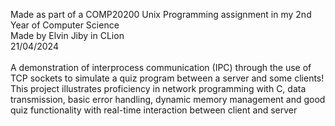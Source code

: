 Made as part of a COMP20200 Unix Programming assignment in my 2nd Year of Computer Science<br/>
Made by Elvin Jiby in CLion<br/>
21/04/2024<br/>
<br/>
A demonstration of interprocess communication (IPC) through the use of TCP sockets to simulate a quiz program between a server and some clients!<br/>
This project illustrates proficiency in network programming with C, data transmission, basic error handling, dynamic memory management and good quiz functionality with real-time interaction between client and server<br/> 
